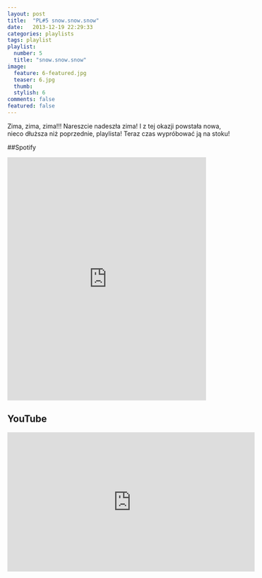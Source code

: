 ```yaml
---
layout: post
title:  "PL#5 snow.snow.snow"
date:   2013-12-19 22:29:33
categories: playlists
tags: playlist
playlist:
  number: 5
  title: "snow.snow.snow"
image:
  feature: 6-featured.jpg
  teaser: 6.jpg
  thumb:
  stylish: 6 
comments: false
featured: false
---
```

Zima, zima, zima!!! Nareszcie nadeszła zima! 
I z tej okazji powstała nowa, nieco dłuższa niż poprzednie, playlista! 
Teraz czas wypróbować ją na stoku! 

##Spotify
<iframe src="https://embed.spotify.com/?uri=spotify%3Auser%3A1173952261%3Aplaylist%3A2F3urS8PpDOHkGKCLcb7cR&theme=white" 
  width="450" 
  height="550" 
  frameborder="0" 
  allowtransparency="true">
</iframe>

## YouTube
<iframe width="560" height="315" src="https://www.youtube.com/embed/videoseries?list=PLynJw3Ptj9lFja_LWYBAtSauYFk45Cyb4" frameborder="0"></iframe>